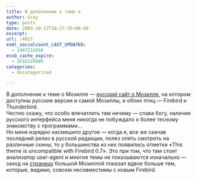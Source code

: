 ```yaml
---
title: В дополнение к теме о
author: Gray
type: posts
date: 2003-10-17T18:27:35+00:00
excerpt:
url: /4017
esml_socialcount_LAST_UPDATED:
  - 1497215050
essb_cache_expire:
  - 1616229605
categories:
  - Uncategorized

---
```








В дополнение к теме о Мозилле &#8212; [русский сайт о Мозилле][1], на котором доступны русские версии и самой Мозиллы, и обоих птиц &#8212; Firebird и Thunderbird.  
Честно скажу, что особо впечатлить там нечему &#8212; слава богу, наличие русского интерфейса меня никогда не побуждало к более тесному знакомству с программами&#8230;  
Но меня изрядно насмешило другое &#8212; когда я, все же скачав последний релиз в русской редакции, полез опять смотреть на различные скины, то у большинства из них появились отметки &#171;This theme is uncompatible with Firebird 0.7&#187;. Это при том, что там стоит анализатор user-agent и многие темы не показываются изначально &#8212; заход на [страницу][2] большой Мозиллой показал вдвое больше тем, которые, видимо, совсем несовместимы с новым Firebird.

 [1]: http://www.mozilla.ru/
 [2]: http://texturizer.net/firebird/themes/